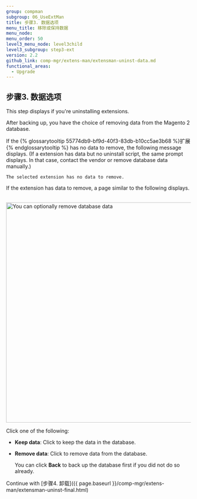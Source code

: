 ```yaml
---
group: compman
subgroup: 06_UseExtMan
title: 步骤3. 数据选项
menu_title: 移除或保持数据
menu_node:
menu_order: 50
level3_menu_node: level3child
level3_subgroup: step3-ext
version: 2.2
github_link: comp-mgr/extens-man/extensman-uninst-data.md
functional_areas:
  - Upgrade
---
```


## 步骤3. 数据选项
This step displays if you're uninstalling extensions.

After backing up, you have the choice of removing data from the Magento 2 database.

If the {% glossarytooltip 55774db9-bf9d-40f3-83db-b10cc5ae3b68 %}扩展{% endglossarytooltip %} has no data to remove, the following message displays. (If a extension has data but no uninstall script, the same prompt displays. In that case, contact the vendor or remove database data manually.)

	The selected extension has no data to remove.

If the extension has data to remove, a page similar to the following displays.

&nbsp;&nbsp;&nbsp;&nbsp;&nbsp;&nbsp;<img src="{{ site.baseurl }}/common/images/cman_uninstall-data.png" width="600px" alt="You can optionally remove database data">

Click one of the following:

*	**Keep data**: Click to keep the data in the database.
*	**Remove data**: Click to remove data from the database. 

	You can click **Back** to back up the database first if you did not do so already.

Continue with [步骤4. 卸载]({{ page.baseurl }}/comp-mgr/extens-man/extensman-uninst-final.html)

